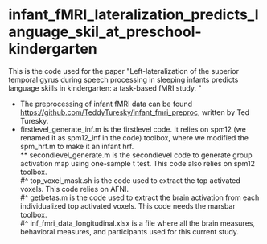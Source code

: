 # infant_fMRI_lateralization_predicts_language_skil_at_preschool-kindergarten
This is the code used for the paper "Left-lateralization of the superior temporal gyrus during speech processing in sleeping infants predicts language skills in kindergarten: a task-based fMRI study. "   
* The preprocessing of infant fMRI data can be found https://github.com/TeddyTuresky/infant_fmri_preproc, written by Ted Turesky.    
* firstlevel_generate_inf.m is the firstlevel code. It relies on spm12 (we renamed it as spm12_inf in the code) toolbox, where we modified the spm_hrf.m to make it an infant hrf.  
** secondlevel_generate.m is the secondlevel code to generate group activation map using one-sample t test. This code also relies on spm12 toolbox.   
#^  top_voxel_mask.sh is the code used to extract the top activated voxels. This code relies on AFNI.  
#^  getbetas.m is the code used to extract the brain activation from each individualized top activated voxels. This code needs the marsbar toolbox.   
#^  inf_fmri_data_longitudinal.xlsx is a file where all the brain measures, behavioral measures, and participants used for this current study.   
